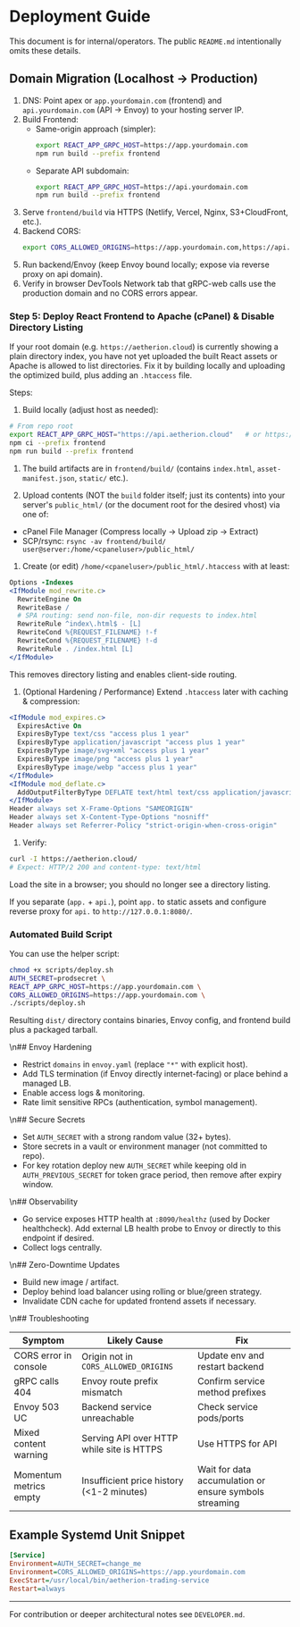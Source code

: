 # Deployment Guide

This document is for internal/operators. The public `README.md` intentionally omits these details.

## Domain Migration (Localhost -> Production)

1. DNS: Point apex or `app.yourdomain.com` (frontend) and `api.yourdomain.com` (API → Envoy) to your hosting server IP.
2. Build Frontend:
   - Same-origin approach (simpler):
     ```bash
     export REACT_APP_GRPC_HOST=https://app.yourdomain.com
     npm run build --prefix frontend
     ```
   - Separate API subdomain:
     ```bash
     export REACT_APP_GRPC_HOST=https://api.yourdomain.com
     npm run build --prefix frontend
     ```
3. Serve `frontend/build` via HTTPS (Netlify, Vercel, Nginx, S3+CloudFront, etc.).
4. Backend CORS:
   ```bash
   export CORS_ALLOWED_ORIGINS=https://app.yourdomain.com,https://api.yourdomain.com
   ```
5. Run backend/Envoy (keep Envoy bound locally; expose via reverse proxy on api domain).
6. Verify in browser DevTools Network tab that gRPC-web calls use the production domain and no CORS errors appear.

### Step 5: Deploy React Frontend to Apache (cPanel) & Disable Directory Listing

If your root domain (e.g. `https://aetherion.cloud`) is currently showing a plain directory index, you have not yet uploaded the built React assets or Apache is allowed to list directories. Fix it by building locally and uploading the optimized build, plus adding an `.htaccess` file.

Steps:

1. Build locally (adjust host as needed):

  ```bash
  # From repo root
  export REACT_APP_GRPC_HOST="https://api.aetherion.cloud"   # or https://aetherion.cloud if same-origin
  npm ci --prefix frontend
  npm run build --prefix frontend
  ```

1. The build artifacts are in `frontend/build/` (contains `index.html`, `asset-manifest.json`, `static/` etc.).

1. Upload contents (NOT the `build` folder itself; just its contents) into your server's `public_html/` (or the document root for the desired vhost) via one of:

  - cPanel File Manager (Compress locally -> Upload zip -> Extract)
  - SCP/rsync: `rsync -av frontend/build/ user@server:/home/<cpaneluser>/public_html/`

1. Create (or edit) `/home/<cpaneluser>/public_html/.htaccess` with at least:

  ```apache
  Options -Indexes
  <IfModule mod_rewrite.c>
    RewriteEngine On
    RewriteBase /
    # SPA routing: send non-file, non-dir requests to index.html
    RewriteRule ^index\.html$ - [L]
    RewriteCond %{REQUEST_FILENAME} !-f
    RewriteCond %{REQUEST_FILENAME} !-d
    RewriteRule . /index.html [L]
  </IfModule>
  ```

  This removes directory listing and enables client-side routing.

1. (Optional Hardening / Performance) Extend `.htaccess` later with caching & compression:

  ```apache
  <IfModule mod_expires.c>
    ExpiresActive On
    ExpiresByType text/css "access plus 1 year"
    ExpiresByType application/javascript "access plus 1 year"
    ExpiresByType image/svg+xml "access plus 1 year"
    ExpiresByType image/png "access plus 1 year"
    ExpiresByType image/webp "access plus 1 year"
  </IfModule>
  <IfModule mod_deflate.c>
    AddOutputFilterByType DEFLATE text/html text/css application/javascript application/json image/svg+xml
  </IfModule>
  Header always set X-Frame-Options "SAMEORIGIN"
  Header always set X-Content-Type-Options "nosniff"
  Header always set Referrer-Policy "strict-origin-when-cross-origin"
  ```

1. Verify:

  ```bash
  curl -I https://aetherion.cloud/
  # Expect: HTTP/2 200 and content-type: text/html
  ```

  Load the site in a browser; you should no longer see a directory listing.

If you separate (`app.` + `api.`), point `app.` to static assets and configure reverse proxy for `api.` to `http://127.0.0.1:8080/`.


### Automated Build Script

You can use the helper script:
```bash
chmod +x scripts/deploy.sh
AUTH_SECRET=prodsecret \
REACT_APP_GRPC_HOST=https://app.yourdomain.com \
CORS_ALLOWED_ORIGINS=https://app.yourdomain.com \
./scripts/deploy.sh
```
Resulting `dist/` directory contains binaries, Envoy config, and frontend build plus a packaged tarball.

\n## Envoy Hardening

- Restrict `domains` in `envoy.yaml` (replace `"*"` with explicit host).
- Add TLS termination (if Envoy directly internet-facing) or place behind a managed LB.
- Enable access logs & monitoring.
- Rate limit sensitive RPCs (authentication, symbol management).

\n## Secure Secrets

- Set `AUTH_SECRET` with a strong random value (32+ bytes).
- Store secrets in a vault or environment manager (not committed to repo).
- For key rotation deploy new `AUTH_SECRET` while keeping old in `AUTH_PREVIOUS_SECRET` for token grace period, then remove after expiry window.

\n## Observability

- Go service exposes HTTP health at `:8090/healthz` (used by Docker healthcheck). Add external LB health probe to Envoy or directly to this endpoint if desired.
- Collect logs centrally.

\n## Zero-Downtime Updates

- Build new image / artifact.
- Deploy behind load balancer using rolling or blue/green strategy.
- Invalidate CDN cache for updated frontend assets if necessary.

\n## Troubleshooting

| Symptom | Likely Cause | Fix |
|--------|--------------|-----|
| CORS error in console | Origin not in `CORS_ALLOWED_ORIGINS` | Update env and restart backend |
| gRPC calls 404 | Envoy route prefix mismatch | Confirm service method prefixes |
| Envoy 503 UC | Backend service unreachable | Check service pods/ports |
| Mixed content warning | Serving API over HTTP while site is HTTPS | Use HTTPS for API |
| Momentum metrics empty | Insufficient price history (<1-2 minutes) | Wait for data accumulation or ensure symbols streaming |

## Example Systemd Unit Snippet

```ini
[Service]
Environment=AUTH_SECRET=change_me
Environment=CORS_ALLOWED_ORIGINS=https://app.yourdomain.com
ExecStart=/usr/local/bin/aetherion-trading-service
Restart=always
```

---
For contribution or deeper architectural notes see `DEVELOPER.md`.
